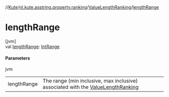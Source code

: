 //[Kute](../../../index.md)/[nl.kute.asstring.property.ranking](../index.md)/[ValueLengthRanking](index.md)/[lengthRange](length-range.md)

# lengthRange

[jvm]\
val [lengthRange](length-range.md): [IntRange](https://kotlinlang.org/api/latest/jvm/stdlib/kotlin.ranges/-int-range/index.html)

#### Parameters

jvm

| | |
|---|---|
| lengthRange | The range (min inclusive, max inclusive) associated with the [ValueLengthRanking](index.md) |
